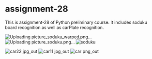 # assignment-28
This is assignment-28 of Python preliminary course.
It includes soduku board recognition as well as carPlate recognition.

![Uploading picture_soduku_warped.png…]()
![Uploading picture_soduku.png…]()
![soduku](https://github.com/rezaanalytics11/assignment-28/assets/105513524/da10e4e0-0d46-440c-9b0a-4ef6ed1da9ff)






![car22 jpg_out](https://github.com/rezaanalytics11/assignment-28/assets/105513524/62156cd9-d757-4b34-afea-a15926ca28f9)
![car11 jpg_out](https://github.com/rezaanalytics11/assignment-28/assets/105513524/6402f545-5a80-47ca-999b-987a9f48f3d7)
![car png_out](https://github.com/rezaanalytics11/assignment-28/assets/105513524/6b7a0e6a-1a47-4a08-bd4c-161a5dfe93e2)
